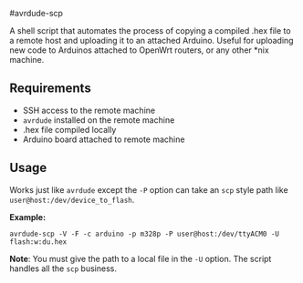 #avrdude-scp

A shell script that automates the process of copying a compiled .hex file to a remote host and uploading it to an attached Arduino. Useful for uploading new code to Arduinos attached to OpenWrt routers, or any other *nix machine.

## Requirements

* SSH access to the remote machine
* `avrdude` installed on the remote machine
* .hex file compiled locally
* Arduino board attached to remote machine

## Usage

Works just like `avrdude` except the `-P` option can take an `scp` style path like `user@host:/dev/device_to_flash`.

__Example:__
```shell
avrdude-scp -V -F -c arduino -p m328p -P user@host:/dev/ttyACM0 -U flash:w:du.hex
```

__Note__: You must give the path to a local file in the `-U` option. The script handles all the `scp` business.
